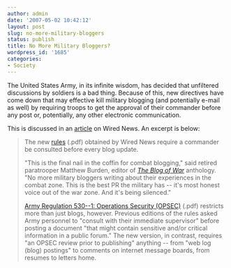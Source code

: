 ```yaml
---
author: admin
date: '2007-05-02 10:42:12'
layout: post
slug: no-more-military-bloggers
status: publish
title: No More Military Bloggers?
wordpress_id: '1685'
categories:
- Society
---
```

The United States Army, in its infinite wisdom, has decided that unfiltered discussions by soldiers is a bad thing. Because of this, new directives have come down that may effective kill military blogging (and potentially e-mail as well) by requiring troops to get the approval of their commander before any post or, potentially, any other electronic communication.

This is discussed in an <a href="http://www.wired.com/politics/onlinerights/news/2007/05/army_bloggers?currentPage=1">article</a> on Wired News. An excerpt is below:
<blockquote>
<p>The new <a href="http://blog.wired.com/defense/files/army_reg_530_1_updated.pdf">rules</a> (.pdf) obtained by Wired News require a commander be consulted before every blog update.</p>
<p> "This is the final nail in the coffin for combat blogging," said retired paratrooper Matthew Burden, editor of <a href="http://www.blackfive.net/main/2006/09/the_blog_of_war.html"><cite>The Blog of War</cite></a> anthology. "No more military bloggers writing about their experiences in the combat zone. This is the best PR the military has -- it's most honest voice out of the war zone. And it's being silenced."</p>
<p> <a href="http://blog.wired.com/defense/files/army_reg_530_1_updated.pdf">Army Regulation 530--1: Operations Security (OPSEC)</a> (.pdf) restricts more than just blogs, however. Previous editions of the rules asked Army personnel to "consult with their immediate supervisor" before posting a document "that might contain sensitive and/or critical information in a public forum." The new version, in contrast, requires "an OPSEC review prior to publishing" anything -- from "web log (blog) postings" to comments on internet message boards, from resumes to letters home.</p>
</blockquote>
